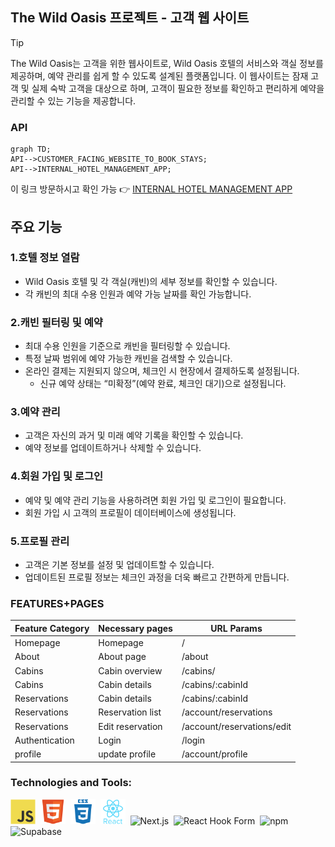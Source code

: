## The Wild Oasis 프로젝트 - 고객 웹 사이트

> [!TIP]
> The Wild Oasis는 고객을 위한 웹사이트로, Wild Oasis 호텔의 서비스와 객실 정보를 제공하며, 예약 관리를 쉽게 할 수 있도록 설계된 플랫폼입니다. 이 웹사이트는 잠재 고객 및 실제 숙박 고객을 대상으로 하며, 고객이 필요한 정보를 확인하고 편리하게 예약을 관리할 수 있는 기능을 제공합니다.

### API

```mermaid
graph TD;
API-->CUSTOMER_FACING_WEBSITE_TO_BOOK_STAYS;
API-->INTERNAL_HOTEL_MANAGEMENT_APP;
```
이 링크 방문하시고 확인 가능 👉 [INTERNAL HOTEL MANAGEMENT APP](https://github.com/BekCodingAddict/The-Wild-Oasis)

## 주요 기능
### 1.호텔 정보 열람
- Wild Oasis 호텔 및 각 객실(캐빈)의 세부 정보를 확인할 수 있습니다.
- 각 캐빈의 최대 수용 인원과 예약 가능 날짜를 확인 가능합니다.

### 2.캐빈 필터링 및 예약
- 최대 수용 인원을 기준으로 캐빈을 필터링할 수 있습니다.
- 특정 날짜 범위에 예약 가능한 캐빈을 검색할 수 있습니다.
- 온라인 결제는 지원되지 않으며, 체크인 시 현장에서 결제하도록 설정됩니다.
  - 신규 예약 상태는 “미확정”(예약 완료, 체크인 대기)으로 설정됩니다.
 
### 3.예약 관리
- 고객은 자신의 과거 및 미래 예약 기록을 확인할 수 있습니다.
- 예약 정보를 업데이트하거나 삭제할 수 있습니다.

### 4.회원 가입 및 로그인
- 예약 및 예약 관리 기능을 사용하려면 회원 가입 및 로그인이 필요합니다.
- 회원 가입 시 고객의 프로필이 데이터베이스에 생성됩니다.

### 5.프로필 관리
- 고객은 기본 정보를 설정 및 업데이트할 수 있습니다.
- 업데이트된 프로필 정보는 체크인 과정을 더욱 빠르고 간편하게 만듭니다.


### FEATURES+PAGES

| Feature Category | Necessary pages  | URL Params          |
| ---------------- | ---------------- | ------------------- |
|Homepage     |     Homepage            |       /       |
| About        | About page        | /about          |
| Cabins           | Cabin overview          | /cabins/            |
| Cabins           | Cabin details          | /cabins/:cabinId            |
| Reservations    | Cabin details     | /cabins/:cabinId         |
| Reservations    | Reservation list     | /account/reservations         |
| Reservations    | Edit reservation      | /account/reservations/edit         |
| Authentication   | Login            | /login              |
| profile   | update profile | /account/profile            |

### Technologies and Tools:

<img src="https://github.com/devicons/devicon/blob/master/icons/javascript/javascript-original.svg" title="JavaScript" alt="JavaScript" width="40" height="40"/>&nbsp;
<img src="https://github.com/devicons/devicon/blob/master/icons/html5/html5-original.svg" title="HTML5" alt="HTML" width="40" height="40"/>&nbsp;
<img src="https://github.com/devicons/devicon/blob/master/icons/css3/css3-plain-wordmark.svg"  title="CSS3" alt="CSS" width="40" height="40"/>&nbsp;
<img src="https://github.com/devicons/devicon/blob/master/icons/react/react-original-wordmark.svg" title="React" alt="React" width="40" height="40"/>&nbsp;
<img src="https://github.com/BekCodingAddict/3D-Web-Developer-Portfolio/blob/master/src/assets/nextjs.webp" title="Next.js" alt="Next.js" width="40" height="40"/>&nbsp;
<img src="https://react-hook-form.com/images/logo/react-hook-form-logo-only.png" title="React Hook Form" alt="React Hook Form" width="40" height="40"/>&nbsp;
<img src="https://github.com/BekCodingAddict/Icons/blob/master/icons/npm/npm-original-wordmark.svg" title="npm" alt="npm" width="40" height="40"/>&nbsp;
<img src="https://github.com/BekCodingAddict/Icons/blob/master/icons/supabase/supabase-original.svg" title="Supabase" alt="Supabase" width="40" height="40"/>&nbsp;
